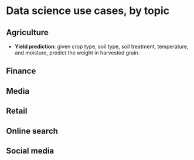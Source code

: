 # Data science use cases, by topic

## Agriculture
* **Yield prediction**: given crop type, soil type, soil treatment, temperature, and moisture, predict the weight in harvested grain. 

## Finance

## Media

## Retail

## Online search

## Social media
